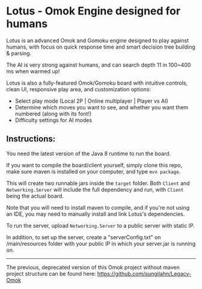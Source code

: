 Lotus - Omok Engine designed for humans
===

Lotus is an advanced Omok and Gomoku engine designed to play against humans, with focus on quick response time and smart decision tree building & parsing.

The AI is very strong against humans, and can search depth 11 in 100~400 ms when warmed up!

Lotus is also a fully-featured Omok/Gomoku board with intuitive controls, clean UI, responsive play area, and customization options:

* Select play mode (Local 2P | Online multiplayer | Player vs AI)
* Determine which moves you want to see, and whether you want them numbered (along with its font!)
* Difficulty settings for AI modes

Instructions:
---

You need the latest version of the Java 8 runtime to run the board.

If you want to compile the board/client yourself, simply clone this repo, make sure maven is installed on your computer, and type `mvn package`.

This will create two runnable jars inside the `target` folder. Both `Client` and `Networking.Server` will include the full dependency and run, with `Client` being the actual board.
 
 Note that you will need to install maven to compile, and if you're not using an IDE, you may need to manually install and link Lotus's dependencies.

To run the server, upload `Networking.Server` to a public server with static IP.

In addition, to set up the server, create a "serverConfig.txt" on /main/resources folder with your public IP in which your server.jar is running on.

---
The previous, deprecated version of this Omok project without maven project structure can be found here: https://github.com/sungilahn/Legacy-Omok